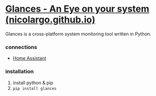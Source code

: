 # [Glances - An Eye on your system (nicolargo.github.io)](https://nicolargo.github.io/glances/)
Glances is a cross-platform system monitoring tool written in Python.

### connections
- [Home Assistant](Home%20Assistant.md)

### installation
1. install python & pip
2. `pip install glances`